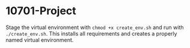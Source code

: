 # 10701-Project

Stage the virtual environment with `chmod +x create_env.sh` and run with `./create_env.sh`.
This installs all requirements and creates a properly named virtual environment.
